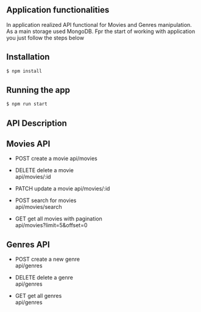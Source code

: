 ## Application functionalities

In application realized API functional for Movies and Genres manipulation. As a main storage used MongoDB. Fpr the start of working with application you just follow the steps below

## Installation

```bash
$ npm install
```

## Running the app

```bash
$ npm run start
```

## API Description

## Movies API

- POST create a movie
  api/movies

- DELETE delete a movie  
  api/movies/:id

- PATCH update a movie
  api/movies/:id

- POST search for movies  
  api/movies/search

- GET get all movies with pagination  
  api/movies?limit=5&offset=0

## Genres API

- POST create a new genre  
  api/genres

- DELETE delete a genre  
  api/genres

- GET get all genres  
  api/genres